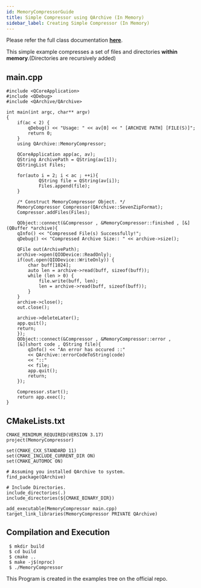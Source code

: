 ```yaml
---
id: MemoryCompressorGuide
title: Simple Compressor using QArchive (In Memory)
sidebar_label: Creating Simple Compressor (In Memory)
---
```


Please refer the full class documentation [**here**](QArchiveMemoryCompressor.md).

This simple example compresses a set of files and directories **within memory**.(Directories are recursively added)

## main.cpp

```
#include <QCoreApplication>
#include <QDebug>
#include <QArchive/QArchive>

int main(int argc, char** argv)
{
    if(ac < 2) {
        qDebug() << "Usage: " << av[0] << " [ARCHIVE PATH] [FILE(S)]";
        return 0;
    }
    using QArchive::MemoryCompressor;    
    
    QCoreApplication app(ac, av);
    QString ArchivePath = QString(av[1]);
    QStringList Files;
    
    for(auto i = 2; i < ac ; ++i){
            QString file = QString(av[i]);
            Files.append(file);
    }

    /* Construct MemoryCompressor Object. */
    MemoryCompressor Compressor(QArchive::SevenZipFormat);
    Compressor.addFiles(Files);
    
    QObject::connect(&Compressor , &MemoryCompressor::finished , [&](QBuffer *archive){
	qInfo() << "Compressed File(s) Successfully!";
	qDebug() << "Compressed Archive Size:: " << archive->size();
	
	QFile out(ArchivePath);
	archive->open(QIODevice::ReadOnly);
	if(out.open(QIODevice::WriteOnly)) {
		char buff[1024];
		auto len = archive->read(buff, sizeof(buff));
		while (len > 0) {
			file.write(buff, len);
			len = archive->read(buff, sizeof(buff));
		}
	}
	archive->close();
	out.close();
 
	archive->deleteLater();
	app.quit();
	return;
    });
    QObject::connect(&Compressor , &MemoryCompressor::error ,
    [&](short code , QString file){
        qInfo() << "An error has occured ::" 
		<< QArchive::errorCodeToString(code) 
		<< "::" 
		<< file;
        app.quit();
        return;
    });

    Compressor.start();
    return app.exec();
}
```

## CMakeLists.txt

```
CMAKE_MINIMUM_REQUIRED(VERSION 3.17)
project(MemoryCompressor)
    
set(CMAKE_CXX_STANDARD 11)
set(CMAKE_INCLUDE_CURRENT_DIR ON)
set(CMAKE_AUTOMOC ON)

# Assuming you installed QArchive to system.        
find_package(QArchive)
    
# Include Directories.
include_directories(.)
include_directories(${CMAKE_BINARY_DIR})

add_executable(MemoryCompressor main.cpp)
target_link_libraries(MemoryCompressor PRIVATE QArchive)
```

## Compilation and Execution

```
 $ mkdir build
 $ cd build
 $ cmake ..
 $ make -j$(nproc)
 $ ./MemoryCompressor
```

This Program is created in the examples tree on the official repo.

